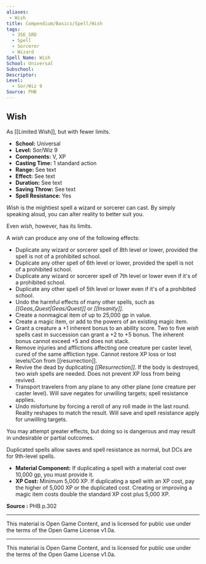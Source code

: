 ```yaml
---
aliases:
 - Wish
title: Compendium/Basics/Spell/Wish
tags:  
  - 35E_SRD  
  - Spell  
  - Sorcerer  
  - Wizard  
Spell Name: Wish
School: Universal
Subschool: 
Descriptor: 
Level:  
  - Sor/Wiz 9  
Source: PHB
---
```


## Wish

As [[Limited Wish]], but with fewer limits.

- **School:** Universal  
- **Level:** Sor/Wiz 9  
- **Components:** V, XP  
- **Casting Time:** 1 standard action  
- **Range:** See text  
- **Effect:** See text  
- **Duration:** See text  
- **Saving Throw:** See text  
- **Spell Resistance:** Yes  

*Wish* is the mightiest spell a wizard or sorcerer can cast. By simply speaking aloud, you can alter reality to better suit you.

Even *wish*, however, has its limits.

A *wish* can produce any one of the following effects:

- Duplicate any wizard or sorcerer spell of 8th level or lower, provided the spell is not of a prohibited school.
- Duplicate any other spell of 6th level or lower, provided the spell is not of a prohibited school.
- Duplicate any wizard or sorcerer spell of 7th level or lower even if it's of a prohibited school.
- Duplicate any other spell of 5th level or lower even if it's of a prohibited school.
- Undo the harmful effects of many other spells, such as *[[Geas_Quest|Geas/Quest]]* or *[[Insanity]]*.
- Create a nonmagical item of up to 25,000 gp in value.
- Create a magic item, or add to the powers of an existing magic item.
- Grant a creature a +1 inherent bonus to an ability score. Two to five *wish* spells cast in succession can grant a +2 to +5 bonus. The inherent bonus cannot exceed +5 and does not stack.
- Remove injuries and afflictions affecting one creature per caster level, cured of the same affliction type. Cannot restore XP loss or lost levels/Con from [[resurrection]].
- Revive the dead by duplicating *[[Resurrection]]*. If the body is destroyed, two *wish* spells are needed. Does not prevent XP loss from being revived.
- Transport travelers from any plane to any other plane (one creature per caster level). Will save negates for unwilling targets; spell resistance applies.
- Undo misfortune by forcing a reroll of any roll made in the last round. Reality reshapes to match the result. Will save and spell resistance apply for unwilling targets.

You may attempt greater effects, but doing so is dangerous and may result in undesirable or partial outcomes.

Duplicated spells allow saves and spell resistance as normal, but DCs are for 9th-level spells.

- **Material Component:** If duplicating a spell with a material cost over 10,000 gp, you must provide it.
- **XP Cost:** Minimum 5,000 XP. If duplicating a spell with an XP cost, pay the higher of 5,000 XP or the duplicated cost. Creating or improving a magic item costs double the standard XP cost plus 5,000 XP.


**Source :** PHB p.302

---

This material is Open Game Content, and is licensed for public use under  
the terms of the Open Game License v1.0a.

---

This material is Open Game Content, and is licensed for public use under the terms of the Open Game License v1.0a.

